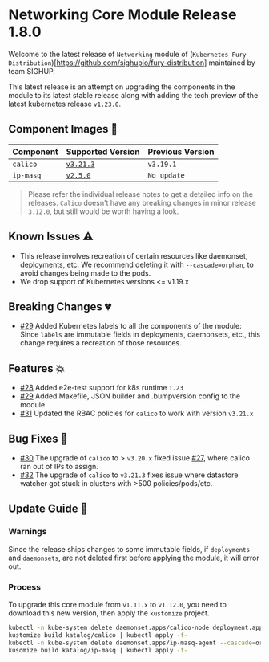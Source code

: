 # Networking Core Module Release 1.8.0

Welcome to the latest release of `Networking` module of (`Kubernetes Fury
Distribution`)[https://github.com/sighupio/fury-distribution] maintained by team
SIGHUP.

This latest release is an attempt on upgrading the components in the module to
its latest stable release along with adding the tech preview of the latest
kubernetes release `v1.23.0`.

## Component Images 🚢

| Component | Supported Version                                                                | Previous Version |
|-----------|----------------------------------------------------------------------------------|------------------|
| `calico`  | [`v3.21.3`](https://projectcalico.docs.tigera.io/archive/v3.21/release-notes/)   | `v3.19.1`        |
| `ip-masq` | [`v2.5.0`](https://github.com/kubernetes-sigs/ip-masq-agent/releases/tag/v2.5.0) | `No update`      |

> Please refer the individual release notes to get a detailed info on the
> releases. `Calico` doesn't have any breaking changes in minor release `3.12.0`, but still would be worth having a look.

## Known Issues ⚠️

- This release involves recreation of certain resources like daemonset, deployments, etc. We recommend deleting it with `--cascade=orphan`, to avoid changes being made to the pods.
- We drop support of Kubernetes versions <= v1.19.x

## Breaking Changes 💔

- [#29](https://github.com/sighupio/fury-kubernetes-networking/pull/29) Added Kubernetes labels to all the components of the module: Since `labels` are immutable fields in deployments, daemonsets, etc., this change requires a recreation of those resources.

## Features 💥

- [#28](https://github.com/sighupio/fury-kubernetes-networking/pull/28) Added e2e-test support for k8s runtime `1.23`
- [#29](https://github.com/sighupio/fury-kubernetes-networking/pull/29) Added Makefile, JSON builder and .bumpversion config to the module
- [#31](https://github.com/sighupio/fury-kubernetes-networking/pull/31) Updated the RBAC policies for `calico` to work with version `v3.21.x`

## Bug Fixes 🐞

- [#30](https://github.com/sighupio/fury-kubernetes-networking/pull/30) The upgrade of `calico` to > `v3.20.x` fixed issue [#27](https://github.com/sighupio/fury-kubernetes-networking/issue/27), where calico ran out of IPs to assign.
- [#32](https://github.com/sighupio/fury-kubernetes-networking/pull/32) The upgrade of `calico` to `v3.21.3` fixes issue where datastore watcher got stuck in clusters with >500 policies/pods/etc.

## Update Guide 🦮

### Warnings

Since the release ships changes to some immutable fields, if `deployments` and `daemonsets`, are not deleted first before applying the module, it will error out.

### Process

To upgrade this core module from `v1.11.x` to `v1.12.0`, you need to download this new version, then apply the `kustomize` project.

```bash
kubectl -n kube-system delete daemonset.apps/calico-node deployment.apps/calico-kube-controllers --cascade=orphan # This delete deployments, ds, etc. so the newly added labels can be applied
kustomize build katalog/calico | kubectl apply -f-
kubectl -n kube-system delete daemonset.apps/ip-masq-agent --cascade=orphan
kusomize build katalog/ip-masq | kubectl apply -f-
```
